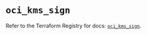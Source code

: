 # `oci_kms_sign`

Refer to the Terraform Registry for docs: [`oci_kms_sign`](https://registry.terraform.io/providers/oracle/oci/6.18.0/docs/resources/kms_sign).

